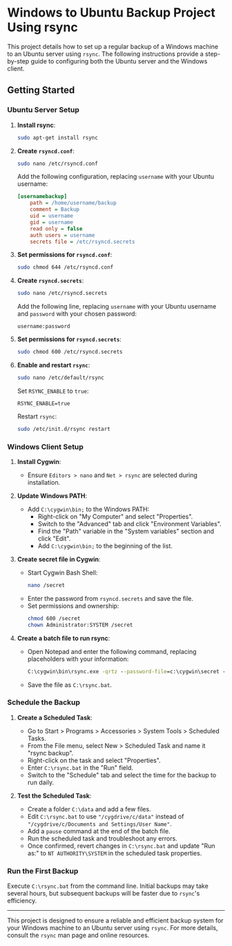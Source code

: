 # Windows to Ubuntu Backup Project Using rsync

This project details how to set up a regular backup of a Windows machine to an Ubuntu server using `rsync`. The following instructions provide a step-by-step guide to configuring both the Ubuntu server and the Windows client. 

## Getting Started

### Ubuntu Server Setup

1. **Install rsync**:
   ```bash
   sudo apt-get install rsync
   ```

2. **Create `rsyncd.conf`**:
   ```bash
   sudo nano /etc/rsyncd.conf
   ```
   Add the following configuration, replacing `username` with your Ubuntu username:
   ```ini
   [usernamebackup]
       path = /home/username/backup
       comment = Backup
       uid = username
       gid = username
       read only = false
       auth users = username
       secrets file = /etc/rsyncd.secrets
   ```

3. **Set permissions for `rsyncd.conf`**:
   ```bash
   sudo chmod 644 /etc/rsyncd.conf
   ```

4. **Create `rsyncd.secrets`**:
   ```bash
   sudo nano /etc/rsyncd.secrets
   ```
   Add the following line, replacing `username` with your Ubuntu username and `password` with your chosen password:
   ```
   username:password
   ```

5. **Set permissions for `rsyncd.secrets`**:
   ```bash
   sudo chmod 600 /etc/rsyncd.secrets
   ```

6. **Enable and restart `rsync`**:
   ```bash
   sudo nano /etc/default/rsync
   ```
   Set `RSYNC_ENABLE` to `true`:
   ```
   RSYNC_ENABLE=true
   ```
   Restart `rsync`:
   ```bash
   sudo /etc/init.d/rsync restart
   ```

### Windows Client Setup

1. **Install Cygwin**:
   - Ensure `Editors > nano` and `Net > rsync` are selected during installation.

2. **Update Windows PATH**:
   - Add `C:\cygwin\bin;` to the Windows PATH:
     - Right-click on "My Computer" and select "Properties".
     - Switch to the "Advanced" tab and click "Environment Variables".
     - Find the "Path" variable in the "System variables" section and click "Edit".
     - Add `C:\cygwin\bin;` to the beginning of the list.

3. **Create secret file in Cygwin**:
   - Start Cygwin Bash Shell:
     ```bash
     nano /secret
     ```
   - Enter the password from `rsyncd.secrets` and save the file.
   - Set permissions and ownership:
     ```bash
     chmod 600 /secret
     chown Administrator:SYSTEM /secret
     ```

4. **Create a batch file to run rsync**:
   - Open Notepad and enter the following command, replacing placeholders with your information:
     ```cmd
     C:\cygwin\bin\rsync.exe -qrtz --password-file=c:\cygwin\secret --delete "/cygdrive/c/Documents and Settings/User Name" username@ipaddress::usernamebackup
     ```
   - Save the file as `C:\rsync.bat`.

### Schedule the Backup

1. **Create a Scheduled Task**:
   - Go to Start > Programs > Accessories > System Tools > Scheduled Tasks.
   - From the File menu, select New > Scheduled Task and name it "rsync backup".
   - Right-click on the task and select "Properties".
   - Enter `C:\rsync.bat` in the "Run" field.
   - Switch to the "Schedule" tab and select the time for the backup to run daily.

2. **Test the Scheduled Task**:
   - Create a folder `C:\data` and add a few files.
   - Edit `C:\rsync.bat` to use `"/cygdrive/c/data"` instead of `"/cygdrive/c/Documents and Settings/User Name"`.
   - Add a `pause` command at the end of the batch file.
   - Run the scheduled task and troubleshoot any errors.
   - Once confirmed, revert changes in `C:\rsync.bat` and update "Run as:" to `NT AUTHORITY\SYSTEM` in the scheduled task properties.

### Run the First Backup

Execute `C:\rsync.bat` from the command line. Initial backups may take several hours, but subsequent backups will be faster due to `rsync`'s efficiency.

---

This project is designed to ensure a reliable and efficient backup system for your Windows machine to an Ubuntu server using `rsync`. For more details, consult the `rsync` man page and online resources.
